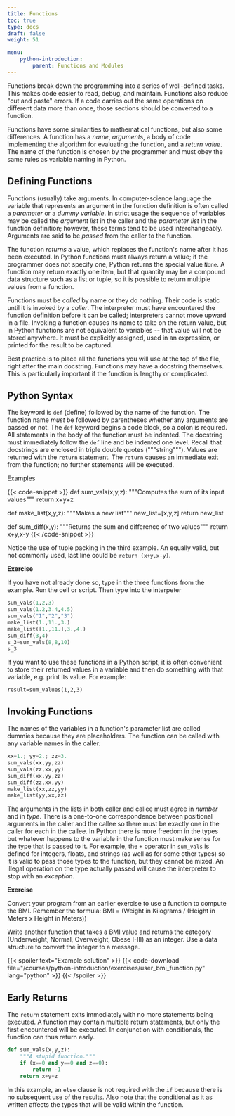 ```yaml
---
title: Functions
toc: true
type: docs
draft: false
weight: 51

menu:
    python-introduction:
        parent: Functions and Modules
---
```


Functions break down the programming into a series of well-defined tasks.  This makes code easier to read, debug, and maintain.  Functions also reduce "cut and paste" errors.  If a code carries out the same operations on different data more than once, those sections should be converted to a function.

Functions have some similarities to mathematical functions, but also some differences.  A function has a _name_, _arguments_, a body of code implementing the algorithm for evaluating the function, and a _return value_.  The name of the function is chosen by the programmer and must obey the same rules as variable naming in Python. 

## Defining  Functions

Functions (usually) take arguments.  In computer-science language the variable that represents an argument in the function definition is often called a _parameter_ or a _dummy variable_. In strict usage the sequence of variables may be called the _argument list_ in the caller and the _parameter list_ in the function definition; however, these terms tend to be used interchangeably.  Arguments are said to be _passed_ from the caller to the function.  

The function _returns_ a value, which replaces the function's name after it has been executed.  In Python functions must always return a value; if the programmer does not specify one, Python returns the special value `None`.  A function may return exactly one item, but that quantity may be a compound data structure such as a list or tuple, so it is possible to return multiple values from a function.

Functions must be _called_ by name or they do nothing.  Their code is static until it is invoked by a _caller_.  The interpreter must have encountered the function definition before it can be called; interpreters cannot move upward in a file.  Invoking a function causes its name to take on the return value, but in Python functions are not equivalent to variables -- that value will not be stored anywhere.  It must be explicitly assigned, used in an expression, or printed for the result to be captured.

Best practice is to place all the functions you will use at the top of the file, right after the main docstring.  Functions may have a docstring themselves.  This is particularly important if the function is lengthy or complicated.

## Python Syntax

The keyword is `def` (define) followed by the name of the function.  The function name _must_ be followed by parentheses whether any arguments are passed or not.  The `def` keyword begins a code block, so a colon is required.  All statements in the body of the function must be indented.  The docstring must immediately follow the `def` line and be indented one level.  Recall that docstrings are enclosed in triple double quotes ("""string""").  Values are returned with the `return` statement.  The `return` causes an immediate exit from the function; no further statements will be executed.

Examples 

{{< code-snippet >}}
def sum_vals(x,y,z):
    """Computes the sum of its input values"""
    return x+y+z

def make_list(x,y,z):
    """Makes a new list"""
    new_list=[x,y,z]
    return new_list

def sum_diff(x,y):
    """Returns the sum and difference of two values"""
    return x+y,x-y
{{< /code-snippet >}}

Notice the use of tuple packing in the third example.  An equally valid, but not commonly used, last line could be `return (x+y,x-y)`.

**Exercise**

If you have not already done so, type in the three functions from the example.  Run the cell or script.  Then type into the interpeter

```python
sum_vals(1,2,3)
sum_vals(1.2,3.4,4.5)
sum_vals("1","2","3")
make_list(1.,11.,3.)
make_list([1.,11.],3.,4.)
sum_diff(3,4)
s_3=sum_vals(8,8,10)
s_3
```

If you want to use these functions in a Python script, it is often convenient to store their returned values in a variable and then do something with that variable, e.g. print its value. 
For example:
```
result=sum_values(1,2,3)
````

## Invoking Functions

The names of the variables in a function's parameter list are called dummies because they are placeholders.  The function can be called with any variable names in the caller.

```python
xx=1.; yy=2.; zz=3.
sum_vals(xx,yy,zz)
sum_vals(zz,xx,yy)
sum_diff(xx,yy,zz)
sum_diff(zz,xx,yy)
make_list(xx,zz,yy)
make_list(yy,xx,zz)
```

The arguments in the lists in both caller and callee must agree in _number_ and in _type_.  There is a one-to-one correspondence between positional arguments in the caller and the callee so there must be exactly one in the caller for each in the callee.  In Python there is more freedom in the types but whatever happens to the variable in the function must make sense for the type that is passed to it.  For example, the `+` operator in `sum_vals` is defined for integers, floats, and strings (as well as for some other types) so it is valid to pass those types to the function, but they cannot be mixed.  An illegal operation on the type actually passed will cause the interpreter to stop with an _exception_.  

**Exercise**

Convert your program from an earlier exercise to use a function to compute the BMI.
Remember the formula: 
BMI = (Weight in Kilograms / (Height in Meters x Height in Meters))

Write another function that takes a BMI value and returns the category (Underweight, Normal, Overweight, Obese I-III) as an integer. Use a data structure to convert the integer to a message.

{{< spoiler text="Example solution" >}}
{{< code-download file="/courses/python-introduction/exercises/user_bmi_function.py" lang="python" >}}
{{< /spoiler >}}

## Early Returns

The `return` statement exits immediately with no more statements being executed.  A function may contain multiple return statements, but only the first encountered will be executed.  In conjunction with conditionals, the function can thus return early.

```python
def sum_vals(x,y,z):
    """A stupid function."""
    if (x==0 and y==0 and z==0):
        return -1
    return x+y+z
```
In this example, an `else` clause is not required with the `if` because there is no subsequent use of the results.  Also note that the conditional as it as written affects the types that will be valid within the function.

